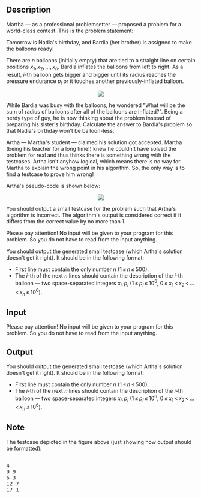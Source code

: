 ## Description

<div><p>Martha — as a professional problemsetter — proposed a problem for a world-class contest. This is the problem statement:</p><p><span class="tex-font-style-it">Tomorrow is Nadia's birthday, and Bardia (her brother) is assigned to make the balloons ready!</span></p><p><span class="tex-font-style-it">There are <span class="tex-span"><i>n</i></span> balloons (initially empty) that are tied to a straight line on certain positions <span class="tex-span"><i>x</i><sub class="lower-index">1</sub>, <i>x</i><sub class="lower-index">2</sub>, ..., <i>x</i><sub class="lower-index"><i>n</i></sub></span>. Bardia inflates the balloons from left to right. As a result, <span class="tex-span"><i>i</i></span>-th balloon gets bigger and bigger until its radius reaches the pressure endurance <span class="tex-span"><i>p</i><sub class="lower-index"><i>i</i></sub></span> or it touches another previously-inflated balloon.</span></p><center> <img class="tex-graphics" src="file://qkTsaJme.png" style="max-width: 100.0%;max-height: 100.0%;"> </center><p><span class="tex-font-style-it">While Bardia was busy with the balloons, he wondered "What will be the sum of radius of balloons after all of the balloons are inflated?". Being a nerdy type of guy, he is now thinking about the problem instead of preparing his sister's birthday. Calculate the answer to Bardia's problem so that Nadia's birthday won't be balloon-less.</span></p><p>Artha — Martha's student — claimed his solution got accepted. Martha (being his teacher for a long time!) knew he couldn't have solved the problem for <span class="tex-font-style-bf">real</span> and thus thinks there is something wrong with the testcases. Artha isn't anyhow logical, which means there is no way for Martha to explain the wrong point in his algorithm. So, the only way is to find a testcase to prove him wrong!</p><p>Artha's pseudo-code is shown below:</p><center> <img class="tex-graphics" src="file://IyY8bzuI.png" style="max-width: 100.0%;max-height: 100.0%;"> </center><p>You should output a small testcase for the problem such that Artha's algorithm is incorrect. The algorithm's output is considered correct if it differs from the correct value by no more than 1.</p></div><div class="input-specification"><p><span class="tex-font-style-bf">Please pay attention!</span> No input will be given to your program for this problem. So you do not have to read from the input anything.</p></div><div class="output-specification"><p>You should output the generated small testcase (which Artha's solution doesn't get it right). It should be in the following format:</p><ul> <li> First line must contain the only number <span class="tex-span"><i>n</i></span> (<span class="tex-span">1 ≤ <i>n</i> ≤ 500</span>). </li><li> The <span class="tex-span"><i>i</i></span>-th of the next <span class="tex-span"><i>n</i></span> lines should contain the description of the <span class="tex-span"><i>i</i></span>-th balloon — two space-separated integers <span class="tex-span"><i>x</i><sub class="lower-index"><i>i</i></sub>, <i>p</i><sub class="lower-index"><i>i</i></sub></span> (<span class="tex-span">1 ≤ <i>p</i><sub class="lower-index"><i>i</i></sub> ≤ 10<sup class="upper-index">6</sup></span>, <span class="tex-span">0 ≤ <i>x</i><sub class="lower-index">1</sub> &lt; <i>x</i><sub class="lower-index">2</sub> &lt; ... &lt; <i>x</i><sub class="lower-index"><i>n</i></sub> ≤ 10<sup class="upper-index">6</sup></span>). </li></ul></div>

## Input

<p><span class="tex-font-style-bf">Please pay attention!</span> No input will be given to your program for this problem. So you do not have to read from the input anything.</p>

## Output

<p>You should output the generated small testcase (which Artha's solution doesn't get it right). It should be in the following format:</p><ul> <li> First line must contain the only number <span class="tex-span"><i>n</i></span> (<span class="tex-span">1 ≤ <i>n</i> ≤ 500</span>). </li><li> The <span class="tex-span"><i>i</i></span>-th of the next <span class="tex-span"><i>n</i></span> lines should contain the description of the <span class="tex-span"><i>i</i></span>-th balloon — two space-separated integers <span class="tex-span"><i>x</i><sub class="lower-index"><i>i</i></sub>, <i>p</i><sub class="lower-index"><i>i</i></sub></span> (<span class="tex-span">1 ≤ <i>p</i><sub class="lower-index"><i>i</i></sub> ≤ 10<sup class="upper-index">6</sup></span>, <span class="tex-span">0 ≤ <i>x</i><sub class="lower-index">1</sub> &lt; <i>x</i><sub class="lower-index">2</sub> &lt; ... &lt; <i>x</i><sub class="lower-index"><i>n</i></sub> ≤ 10<sup class="upper-index">6</sup></span>). </li></ul>

## Note

<p>The testcase depicted in the figure above (just showing how output should be formatted):</p><pre class="verbatim"><br>4<br>0 9<br>6 3<br>12 7<br>17 1<br></pre>
